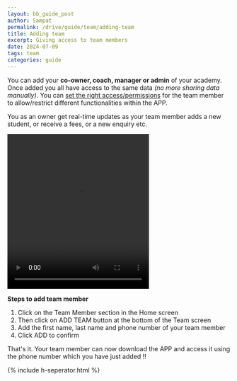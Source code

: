 ```yaml
---
layout: bb_guide_post
author: Sampat
permalink: /drive/guide/team/adding-team
title: Adding team
excerpt: Giving access to team members
date: 2024-07-09
tags: team
categories: guide
---
```


You can add your **co-owner, coach, manager or admin** of your academy. Once added you all have access to the same data *(no more sharing data manually)*.
You can [set the right access/permissions](/drive/guide/team/team-permissions) for the team member to allow/restrict different functionalities within the APP. 


You as an owner get real-time updates as your team member adds a new student, or receive a fees, or a new enquiry etc. 

<video width="320" height="350px;" controls>
  <source src="/assets/img/drive/guide/adding-team.mp4" type="video/mp4">
  Your browser does not support the video tag.
</video>

<!-- ![Steps to add a team member](/assets/img/drive/guide/adding-team.mp4){: .d-block .mx-auto .img-fluid style="max-height: 350px;"}  -->

**Steps to add team member**

 1. Click on the Team Member section in the Home screen
 2. Then click on ADD TEAM button at the bottom of the Team screen
 3. Add the first name, last name and phone number of your team member
 4. Click ADD to confirm

 

That's it. Your team member can now download the APP and access it using the phone number which you have just added !!

{% include h-seperator.html %}
